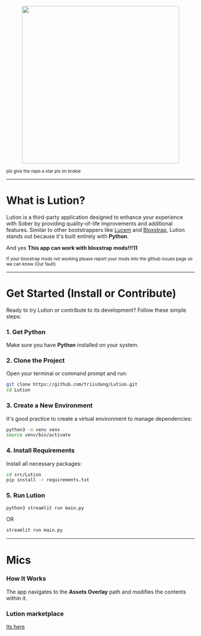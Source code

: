 <p align="center">
  <img src="https://files.catbox.moe/jaftc3.svg" width="420">
</p>
<sub>pls give the repo a star pls im brokie</sub>

----

# What is Lution?

Lution is a third-party application designed to enhance your experience with Sober by providing quality-of-life improvements and additional features. Similar to other bootstrappers like [Lucem](https://github.com/xTrayambak/lucem) and [Bloxstrap](https://github.com/bloxstraplabs/bloxstrap), Lution stands out because it's built entirely with **Python**.

And yes **This app can work with bloxstrap mods!!!11** 

<sub>If your bloxstrap mods not working please report your mods into the github issues page so we can know (Our fault)</sub>


-----

# Get Started (Install or Contribute)

Ready to try Lution or contribute to its development? Follow these simple steps:

### 1\. Get Python

Make sure you have **Python** installed on your system.

### 2\. Clone the Project

Open your terminal or command prompt and run:

```bash
git clone https://github.com/triisdang/Lution.git
cd Lution
```

### 3\. Create a New Environment

It's good practice to create a virtual environment to manage dependencies:

```bash
python3 -m venv venv
source venv/bin/activate 
```

### 4\. Install Requirements

Install all necessary packages:

```bash
cd src/Lution
pip install -r requirements.txt
```

### 5\. Run Lution


```bash
python3 streamlit run main.py
```
OR
```bash
streamlit run main.py
```
-----
# Mics

### How It Works
The app navigates to the **Assets Overlay** path and modifies the contents within it.
### Lution marketplace
[Its here](https://github.com/triisdang/Lution-Marketplace)

